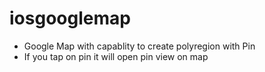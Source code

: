 # iosgooglemap

- Google Map with capablity to create polyregion with Pin 
- If you tap on pin it will open pin view on map
